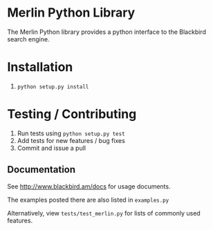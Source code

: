 # Merlin Python Library

The Merlin Python library provides a python interface to the Blackbird search engine.

# Installation

1. `python setup.py install`

# Testing / Contributing

1. Run tests using `python setup.py test`
2. Add tests for new features / bug fixes
3. Commit and issue a pull

## Documentation
See http://www.blackbird.am/docs for usage documents.

The examples posted there are also listed in `examples.py`

Alternatively, view `tests/test_merlin.py` for lists of commonly used features.

